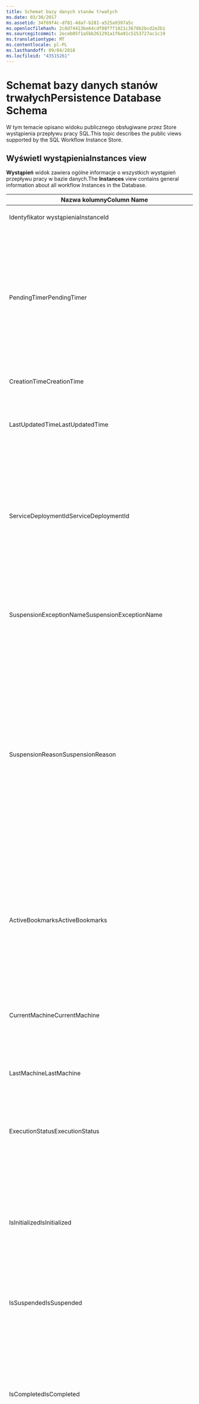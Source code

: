 ```yaml
---
title: Schemat bazy danych stanów trwałych
ms.date: 03/30/2017
ms.assetid: 34f69f4c-df81-4da7-b281-a525a9397a5c
ms.openlocfilehash: 2c8d74413be64cdf88f7f1821c3678b2bcd2e2b1
ms.sourcegitcommit: 2eceb05f1a5bb261291a1f6a91c5153727ac1c19
ms.translationtype: MT
ms.contentlocale: pl-PL
ms.lasthandoff: 09/04/2018
ms.locfileid: "43515261"
---
```

# <a name="persistence-database-schema"></a><span data-ttu-id="f088b-102">Schemat bazy danych stanów trwałych</span><span class="sxs-lookup"><span data-stu-id="f088b-102">Persistence Database Schema</span></span>
<span data-ttu-id="f088b-103">W tym temacie opisano widoku publicznego obsługiwane przez Store wystąpienia przepływu pracy SQL.</span><span class="sxs-lookup"><span data-stu-id="f088b-103">This topic describes the public views supported by the SQL Workflow Instance Store.</span></span>  
  
## <a name="instances-view"></a><span data-ttu-id="f088b-104">Wyświetl wystąpienia</span><span class="sxs-lookup"><span data-stu-id="f088b-104">Instances view</span></span>  
 <span data-ttu-id="f088b-105">**Wystąpień** widok zawiera ogólne informacje o wszystkich wystąpień przepływu pracy w bazie danych.</span><span class="sxs-lookup"><span data-stu-id="f088b-105">The **Instances** view contains general information about all workflow Instances in the Database.</span></span>  
  
|<span data-ttu-id="f088b-106">Nazwa kolumny</span><span class="sxs-lookup"><span data-stu-id="f088b-106">Column Name</span></span>|<span data-ttu-id="f088b-107">Typ kolumny</span><span class="sxs-lookup"><span data-stu-id="f088b-107">Column Type</span></span>|<span data-ttu-id="f088b-108">Opis</span><span class="sxs-lookup"><span data-stu-id="f088b-108">Description</span></span>|  
|-----------------|-----------------|-----------------|  
|<span data-ttu-id="f088b-109">Identyfikator wystąpienia</span><span class="sxs-lookup"><span data-stu-id="f088b-109">InstanceId</span></span>|<span data-ttu-id="f088b-110">UniqueIdentifier</span><span class="sxs-lookup"><span data-stu-id="f088b-110">UniqueIdentifier</span></span>|<span data-ttu-id="f088b-111">Identyfikator wystąpienia przepływu pracy.</span><span class="sxs-lookup"><span data-stu-id="f088b-111">The ID of a workflow instance.</span></span>|  
|<span data-ttu-id="f088b-112">PendingTimer</span><span class="sxs-lookup"><span data-stu-id="f088b-112">PendingTimer</span></span>|<span data-ttu-id="f088b-113">DataGodzina</span><span class="sxs-lookup"><span data-stu-id="f088b-113">DateTime</span></span>|<span data-ttu-id="f088b-114">Wskazuje, że przepływ pracy jest zablokowany na działanie opóźnienie zostanie wznowione po upływie okresu działania czasomierza.</span><span class="sxs-lookup"><span data-stu-id="f088b-114">Indicates that the workflow is blocked on a Delay activity and will be resumed after the timer expires.</span></span> <span data-ttu-id="f088b-115">Ta wartość może być wartość null, jeśli przepływ pracy nie jest zablokowany, trwa oczekiwanie na czasomierz wygaśnie.</span><span class="sxs-lookup"><span data-stu-id="f088b-115">This value can be null if the workflow is not blocked waiting on a timer to expire.</span></span>|  
|<span data-ttu-id="f088b-116">CreationTime</span><span class="sxs-lookup"><span data-stu-id="f088b-116">CreationTime</span></span>|<span data-ttu-id="f088b-117">DataGodzina</span><span class="sxs-lookup"><span data-stu-id="f088b-117">DateTime</span></span>|<span data-ttu-id="f088b-118">Wskazuje, kiedy został utworzony przepływ pracy.</span><span class="sxs-lookup"><span data-stu-id="f088b-118">Indicates when the workflow was created.</span></span>|  
|<span data-ttu-id="f088b-119">LastUpdatedTime</span><span class="sxs-lookup"><span data-stu-id="f088b-119">LastUpdatedTime</span></span>|<span data-ttu-id="f088b-120">DataGodzina</span><span class="sxs-lookup"><span data-stu-id="f088b-120">DateTime</span></span>|<span data-ttu-id="f088b-121">Wskazuje godzinę ostatniego, który przepływ pracy został zachowany w bazie danych.</span><span class="sxs-lookup"><span data-stu-id="f088b-121">Indicates the last time that the workflow was persisted to the database.</span></span>|  
|<span data-ttu-id="f088b-122">ServiceDeploymentId</span><span class="sxs-lookup"><span data-stu-id="f088b-122">ServiceDeploymentId</span></span>|<span data-ttu-id="f088b-123">BigInt</span><span class="sxs-lookup"><span data-stu-id="f088b-123">BigInt</span></span>|<span data-ttu-id="f088b-124">Działa jako klucza obcego w widoku [ServiceDeployments].</span><span class="sxs-lookup"><span data-stu-id="f088b-124">Acts as a foreign key to the [ServiceDeployments] view.</span></span> <span data-ttu-id="f088b-125">Jeśli bieżące wystąpienie przepływu pracy jest wystąpieniem usługi hostowanej w sieci web, ta kolumna zawiera wartości, w przeciwnym razie jest równa NULL.</span><span class="sxs-lookup"><span data-stu-id="f088b-125">If the current workflow instance is an instance of a web-hosted service, then this column has a value, otherwise it is set to NULL.</span></span>|  
|<span data-ttu-id="f088b-126">SuspensionExceptionName</span><span class="sxs-lookup"><span data-stu-id="f088b-126">SuspensionExceptionName</span></span>|<span data-ttu-id="f088b-127">Nvarchar(450)</span><span class="sxs-lookup"><span data-stu-id="f088b-127">Nvarchar(450)</span></span>|<span data-ttu-id="f088b-128">Wskazuje typ wyjątku (np. InvalidOperationException), który spowodował wstrzymania przepływu pracy.</span><span class="sxs-lookup"><span data-stu-id="f088b-128">Indicates the type of exception (e.g. InvalidOperationException) that caused the workflow to suspend.</span></span>|  
|<span data-ttu-id="f088b-129">SuspensionReason</span><span class="sxs-lookup"><span data-stu-id="f088b-129">SuspensionReason</span></span>|<span data-ttu-id="f088b-130">nvarchar(max)</span><span class="sxs-lookup"><span data-stu-id="f088b-130">Nvarchar(max)</span></span>|<span data-ttu-id="f088b-131">Wskazuje, dlaczego wystąpienia przepływu pracy zostało wstrzymane.</span><span class="sxs-lookup"><span data-stu-id="f088b-131">Indicates why the Workflow Instance was suspended.</span></span> <span data-ttu-id="f088b-132">Jeśli wyjątek spowodowany wystąpieniem wstrzymania, ta kolumna zawiera komunikat skojarzony z wyjątkiem.</span><span class="sxs-lookup"><span data-stu-id="f088b-132">If an exception caused the instance to suspend, then this column contains the message associated with the exception.</span></span><br /><br /> <span data-ttu-id="f088b-133">Jeśli wystąpienie ręcznie została wstrzymana, ta kolumna zawierała zawieszanie wystąpienie przyczynę określonych przez użytkownika.</span><span class="sxs-lookup"><span data-stu-id="f088b-133">If the instance was manually suspended, then this column contains the user-specified reason for suspending the instance.</span></span>|  
|<span data-ttu-id="f088b-134">ActiveBookmarks</span><span class="sxs-lookup"><span data-stu-id="f088b-134">ActiveBookmarks</span></span>|<span data-ttu-id="f088b-135">nvarchar(max)</span><span class="sxs-lookup"><span data-stu-id="f088b-135">Nvarchar(max)</span></span>|<span data-ttu-id="f088b-136">Jeśli wystąpienie przepływu pracy jest bezczynny, ta właściwość wskazuje zakładek, jakie wystąpienie została zablokowana na.</span><span class="sxs-lookup"><span data-stu-id="f088b-136">If the workflow Instance is Idle, this property indicates what bookmarks the instance is blocked on.</span></span> <span data-ttu-id="f088b-137">Jeśli wystąpienie nie jest w stanie bezczynności, ta kolumna ma wartość NULL.</span><span class="sxs-lookup"><span data-stu-id="f088b-137">If the Instance is not idle, then this column is NULL.</span></span>|  
|<span data-ttu-id="f088b-138">CurrentMachine</span><span class="sxs-lookup"><span data-stu-id="f088b-138">CurrentMachine</span></span>|<span data-ttu-id="f088b-139">nvarchar(128)</span><span class="sxs-lookup"><span data-stu-id="f088b-139">Nvarchar(128)</span></span>|<span data-ttu-id="f088b-140">Wskazuje, że nazwa komputera ma obecnie przepływu pracy, którego wystąpienie jest załadowany do pamięci.</span><span class="sxs-lookup"><span data-stu-id="f088b-140">Indicates the name of the computer currently has the workflow Instance loaded in memory.</span></span>|  
|<span data-ttu-id="f088b-141">LastMachine</span><span class="sxs-lookup"><span data-stu-id="f088b-141">LastMachine</span></span>|<span data-ttu-id="f088b-142">Nvarchar(450)</span><span class="sxs-lookup"><span data-stu-id="f088b-142">Nvarchar(450)</span></span>|<span data-ttu-id="f088b-143">Wskazuje ostatni komputer, który załadować wystąpienia przepływu pracy.</span><span class="sxs-lookup"><span data-stu-id="f088b-143">Indicates the last computer that loaded the workflow instance.</span></span>|  
|<span data-ttu-id="f088b-144">ExecutionStatus</span><span class="sxs-lookup"><span data-stu-id="f088b-144">ExecutionStatus</span></span>|<span data-ttu-id="f088b-145">Nvarchar(450)</span><span class="sxs-lookup"><span data-stu-id="f088b-145">Nvarchar(450)</span></span>|<span data-ttu-id="f088b-146">Wskazuje bieżący stan wykonania przepływu pracy.</span><span class="sxs-lookup"><span data-stu-id="f088b-146">Indicates the current execution state of the Workflow.</span></span> <span data-ttu-id="f088b-147">Możliwe stany to **Executing**, **bezczynne**, **zamknięte**.</span><span class="sxs-lookup"><span data-stu-id="f088b-147">Possible states include **Executing**, **Idle**, **Closed**.</span></span>|  
|<span data-ttu-id="f088b-148">IsInitialized</span><span class="sxs-lookup"><span data-stu-id="f088b-148">IsInitialized</span></span>|<span data-ttu-id="f088b-149">Bitowe</span><span class="sxs-lookup"><span data-stu-id="f088b-149">Bit</span></span>|<span data-ttu-id="f088b-150">Wskazuje, czy wystąpienie przepływu pracy został zainicjowany.</span><span class="sxs-lookup"><span data-stu-id="f088b-150">Indicates whether the workflow instance has been initialized.</span></span> <span data-ttu-id="f088b-151">Wystąpienie zainicjowane przepływu pracy jest wystąpienie przepływu pracy, które zostały utrwalone w co najmniej raz.</span><span class="sxs-lookup"><span data-stu-id="f088b-151">An initialized workflow instance is a workflow instance that has been persisted at least once.</span></span>|  
|<span data-ttu-id="f088b-152">IsSuspended</span><span class="sxs-lookup"><span data-stu-id="f088b-152">IsSuspended</span></span>|<span data-ttu-id="f088b-153">Bitowe</span><span class="sxs-lookup"><span data-stu-id="f088b-153">Bit</span></span>|<span data-ttu-id="f088b-154">Wskazuje, czy wystąpienie przepływu pracy zostało zawieszone.</span><span class="sxs-lookup"><span data-stu-id="f088b-154">Indicates whether the workflow instance has been suspended.</span></span>|  
|<span data-ttu-id="f088b-155">IsCompleted</span><span class="sxs-lookup"><span data-stu-id="f088b-155">IsCompleted</span></span>|<span data-ttu-id="f088b-156">Bitowe</span><span class="sxs-lookup"><span data-stu-id="f088b-156">Bit</span></span>|<span data-ttu-id="f088b-157">Wskazuje, czy wystąpienie przepływu pracy zostało zakończone, wykonywanie.</span><span class="sxs-lookup"><span data-stu-id="f088b-157">Indicates whether the Workflow Instance has finished executing.</span></span> <span data-ttu-id="f088b-158">**Uwaga:** Iif **InstanceCompletionAction** właściwość jest ustawiona na **DeleteAll**, wystąpienia są usuwane z widoku po jego ukończeniu.</span><span class="sxs-lookup"><span data-stu-id="f088b-158">**Note:**  Iif the **InstanceCompletionAction** property is set to **DeleteAll**, the instances are removed from the view upon completion.</span></span>|  
|<span data-ttu-id="f088b-159">EncodingOption</span><span class="sxs-lookup"><span data-stu-id="f088b-159">EncodingOption</span></span>|<span data-ttu-id="f088b-160">TinyInt</span><span class="sxs-lookup"><span data-stu-id="f088b-160">TinyInt</span></span>|<span data-ttu-id="f088b-161">W tym artykule opisano, kodowanie, służący do serializowania właściwości danych.</span><span class="sxs-lookup"><span data-stu-id="f088b-161">Describes the encoding used to serialize the data properties.</span></span><br /><br /> <span data-ttu-id="f088b-162">-0 — bez kodowania</span><span class="sxs-lookup"><span data-stu-id="f088b-162">-   0 – No encoding</span></span><br /><span data-ttu-id="f088b-163">-1 – GzipStream</span><span class="sxs-lookup"><span data-stu-id="f088b-163">-   1 – GzipStream</span></span>|  
|<span data-ttu-id="f088b-164">ReadWritePrimitiveDataProperties</span><span class="sxs-lookup"><span data-stu-id="f088b-164">ReadWritePrimitiveDataProperties</span></span>|<span data-ttu-id="f088b-165">Varbinary(max)</span><span class="sxs-lookup"><span data-stu-id="f088b-165">Varbinary(max)</span></span>|<span data-ttu-id="f088b-166">Zawiera właściwości danych Zserializowany wystąpienie, które będą dostarczane do środowiska uruchomieniowego przepływu pracy po załadowaniu wystąpienia.</span><span class="sxs-lookup"><span data-stu-id="f088b-166">Contains serialized instance data properties that will be provided back to the workflow Runtime when the instance is loaded.</span></span><br /><br /> <span data-ttu-id="f088b-167">Każda właściwość typu pierwotnego jest natywnego typu CLR, co oznacza, że żadne specjalne zestawy nie są potrzebne do deserializacji obiektu blob.</span><span class="sxs-lookup"><span data-stu-id="f088b-167">Each primitive property is a native CLR type, which means that no special assemblies are needed to deserialize the blob.</span></span>|  
|<span data-ttu-id="f088b-168">WriteOnlyPrimitiveDataProperties</span><span class="sxs-lookup"><span data-stu-id="f088b-168">WriteOnlyPrimitiveDataProperties</span></span>|<span data-ttu-id="f088b-169">Varbinary(max)</span><span class="sxs-lookup"><span data-stu-id="f088b-169">Varbinary(max)</span></span>|<span data-ttu-id="f088b-170">Zawiera właściwości danych Zserializowany wystąpienie, które nie są dostarczane do środowiska wykonawczego przepływów pracy po załadowaniu wystąpienia.</span><span class="sxs-lookup"><span data-stu-id="f088b-170">Contains serialized instance data properties that are not provided back to the workflow runtime when the instance is loaded.</span></span><br /><br /> <span data-ttu-id="f088b-171">Każda właściwość typu pierwotnego jest natywnego typu CLR, co oznacza, że żadne specjalne zestawy nie są potrzebne do deserializacji obiektu blob.</span><span class="sxs-lookup"><span data-stu-id="f088b-171">Each primitive property is a native CLR type, which means that no special assemblies are needed to deserialize the blob.</span></span>|  
|<span data-ttu-id="f088b-172">ReadWriteComplexDataProperties</span><span class="sxs-lookup"><span data-stu-id="f088b-172">ReadWriteComplexDataProperties</span></span>|<span data-ttu-id="f088b-173">Varbinary(max)</span><span class="sxs-lookup"><span data-stu-id="f088b-173">Varbinary(max)</span></span>|<span data-ttu-id="f088b-174">Zawiera właściwości danych Zserializowany wystąpienie, które będą dostarczane do środowiska wykonawczego przepływów pracy po załadowaniu wystąpienia.</span><span class="sxs-lookup"><span data-stu-id="f088b-174">Contains serialized instance data properties that will be provided back to the workflow runtime when the instance is loaded.</span></span><br /><br /> <span data-ttu-id="f088b-175">Deserializator wymaga znajomości wszystkich typów obiektów przechowywanych w tym obiekcie blob.</span><span class="sxs-lookup"><span data-stu-id="f088b-175">A deserializer would require knowledge of all object types stored in this blob.</span></span>|  
|<span data-ttu-id="f088b-176">WriteOnlyComplexDataProperties</span><span class="sxs-lookup"><span data-stu-id="f088b-176">WriteOnlyComplexDataProperties</span></span>|<span data-ttu-id="f088b-177">Varbinary(max)</span><span class="sxs-lookup"><span data-stu-id="f088b-177">Varbinary(max)</span></span>|<span data-ttu-id="f088b-178">Zawiera właściwości danych Zserializowany wystąpienie, które nie są dostarczane do środowiska wykonawczego przepływów pracy po załadowaniu wystąpienia.</span><span class="sxs-lookup"><span data-stu-id="f088b-178">Contains serialized instance data properties that are not provided back to the workflow runtime when the instance is loaded.</span></span><br /><br /> <span data-ttu-id="f088b-179">Deserializator wymaga znajomości wszystkich typów obiektów przechowywanych w tym obiekcie blob.</span><span class="sxs-lookup"><span data-stu-id="f088b-179">A deserializer would require knowledge of all object types stored in this blob.</span></span>|  
|<span data-ttu-id="f088b-180">IdentityName</span><span class="sxs-lookup"><span data-stu-id="f088b-180">IdentityName</span></span>|<span data-ttu-id="f088b-181">nvarchar(max)</span><span class="sxs-lookup"><span data-stu-id="f088b-181">Nvarchar(max)</span></span>|<span data-ttu-id="f088b-182">Nazwa definicji przepływu pracy.</span><span class="sxs-lookup"><span data-stu-id="f088b-182">The name of the workflow definition.</span></span>|  
|<span data-ttu-id="f088b-183">IdentityPackage</span><span class="sxs-lookup"><span data-stu-id="f088b-183">IdentityPackage</span></span>|<span data-ttu-id="f088b-184">nvarchar(max)</span><span class="sxs-lookup"><span data-stu-id="f088b-184">Nvarchar(max)</span></span>|<span data-ttu-id="f088b-185">Informacje o pakiecie, biorąc pod uwagę podczas tworzenia przepływu pracy (np. Nazwa zestawu).</span><span class="sxs-lookup"><span data-stu-id="f088b-185">The package information given when the workflow was created (such as the assembly name).</span></span>|  
|<span data-ttu-id="f088b-186">Kompilacja</span><span class="sxs-lookup"><span data-stu-id="f088b-186">Build</span></span>|<span data-ttu-id="f088b-187">BigInt</span><span class="sxs-lookup"><span data-stu-id="f088b-187">BigInt</span></span>|<span data-ttu-id="f088b-188">Numer kompilacji wersji przepływu pracy.</span><span class="sxs-lookup"><span data-stu-id="f088b-188">The build number of the workflow version.</span></span>|  
|<span data-ttu-id="f088b-189">Główne</span><span class="sxs-lookup"><span data-stu-id="f088b-189">Major</span></span>|<span data-ttu-id="f088b-190">BigInt</span><span class="sxs-lookup"><span data-stu-id="f088b-190">BigInt</span></span>|<span data-ttu-id="f088b-191">Główny numer wersji przepływu pracy.</span><span class="sxs-lookup"><span data-stu-id="f088b-191">The major number of the workflow version.</span></span>|  
|<span data-ttu-id="f088b-192">Pomocnicza</span><span class="sxs-lookup"><span data-stu-id="f088b-192">Minor</span></span>|<span data-ttu-id="f088b-193">BigInt</span><span class="sxs-lookup"><span data-stu-id="f088b-193">BigInt</span></span>|<span data-ttu-id="f088b-194">Pomocnicza liczba wersji przepływu pracy.</span><span class="sxs-lookup"><span data-stu-id="f088b-194">The minor number of the workflow version.</span></span>|  
|<span data-ttu-id="f088b-195">Poprawki</span><span class="sxs-lookup"><span data-stu-id="f088b-195">Revision</span></span>|<span data-ttu-id="f088b-196">BigInt</span><span class="sxs-lookup"><span data-stu-id="f088b-196">BigInt</span></span>|<span data-ttu-id="f088b-197">Numer poprawki wersji przepływu pracy.</span><span class="sxs-lookup"><span data-stu-id="f088b-197">The revision number of the workflow version.</span></span>|  
  
> [!CAUTION]
>  <span data-ttu-id="f088b-198">**Wystąpień** widok zawiera także wyzwalacza usuwania.</span><span class="sxs-lookup"><span data-stu-id="f088b-198">The **Instances** view also contains a Delete trigger.</span></span> <span data-ttu-id="f088b-199">Użytkownicy z odpowiednimi uprawnieniami mogą wykonywać instrukcji delete wykonywanych względem tego widoku, który wymusza spowoduje usunięcie wystąpienia przepływu pracy z bazy danych.</span><span class="sxs-lookup"><span data-stu-id="f088b-199">Users with the appropriate permissions can execute delete statements against this view that will forcefully remove workflow Instances from the Database.</span></span> <span data-ttu-id="f088b-200">Zaleca się usunięcie bezpośrednio z widoku tylko w ostateczności, ponieważ usunięcie wystąpienia z poniżej środowiska uruchomieniowego przepływu pracy może spowodować niezamierzone skutki.</span><span class="sxs-lookup"><span data-stu-id="f088b-200">We recommend deleting directly from the view only as a last resort because deleting an instance from underneath the workflow runtime could result in unintended consequences.</span></span> <span data-ttu-id="f088b-201">Zamiast tego należy użyć punkt końcowy zarządzania dla wystąpienia przepływu pracy, aby zakończyć wystąpienia środowiska uruchomieniowego przepływu pracy.</span><span class="sxs-lookup"><span data-stu-id="f088b-201">Instead, use the Workflow Instance Management Endpoint to have the workflow runtime terminate the instance.</span></span> <span data-ttu-id="f088b-202">Jeśli chcesz usunąć wielu wystąpień z widoku, upewnij się, że nie ma żadnych aktywnych środowisk uruchomieniowych może działać w tych wystąpieniach.</span><span class="sxs-lookup"><span data-stu-id="f088b-202">If you want to delete a large number of Instances from the view, make sure there are no active runtimes that could be operating on these instances.</span></span>  
  
## <a name="servicedeployments-view"></a><span data-ttu-id="f088b-203">Widok ServiceDeployments</span><span class="sxs-lookup"><span data-stu-id="f088b-203">ServiceDeployments view</span></span>  
 <span data-ttu-id="f088b-204">**ServiceDeployments** widok zawiera informacje na temat wdrażania dla wszystkich aplikacji sieci Web (IIS / WAS) hostowanych usług przepływu pracy.</span><span class="sxs-lookup"><span data-stu-id="f088b-204">The **ServiceDeployments** view contains deployment information for all Web (IIS/WAS) hosted workflow services.</span></span> <span data-ttu-id="f088b-205">Każde wystąpienie przepływu pracy, która jest hostowana w sieci Web będzie zawierać **ServiceDeploymentId** odwołujący się do wiersza, w tym widoku.</span><span class="sxs-lookup"><span data-stu-id="f088b-205">Each workflow instance that is Web-hosted will contain a **ServiceDeploymentId** that refers to a row in this view.</span></span>  
  
|<span data-ttu-id="f088b-206">Nazwa kolumny</span><span class="sxs-lookup"><span data-stu-id="f088b-206">Column Name</span></span>|<span data-ttu-id="f088b-207">Typ kolumny</span><span class="sxs-lookup"><span data-stu-id="f088b-207">Column Type</span></span>|<span data-ttu-id="f088b-208">Opis</span><span class="sxs-lookup"><span data-stu-id="f088b-208">Description</span></span>|  
|-----------------|-----------------|-----------------|  
|<span data-ttu-id="f088b-209">ServiceDeploymentId</span><span class="sxs-lookup"><span data-stu-id="f088b-209">ServiceDeploymentId</span></span>|<span data-ttu-id="f088b-210">BigInt</span><span class="sxs-lookup"><span data-stu-id="f088b-210">BigInt</span></span>|<span data-ttu-id="f088b-211">Klucz podstawowy dla tego widoku.</span><span class="sxs-lookup"><span data-stu-id="f088b-211">The primary key for this view.</span></span>|  
|<span data-ttu-id="f088b-212">SiteName</span><span class="sxs-lookup"><span data-stu-id="f088b-212">SiteName</span></span>|<span data-ttu-id="f088b-213">nvarchar(max)</span><span class="sxs-lookup"><span data-stu-id="f088b-213">Nvarchar(max)</span></span>|<span data-ttu-id="f088b-214">Reprezentuje nazwę lokacji, który zawiera usługi przepływu pracy (np. **domyślna witryna sieci Web**).</span><span class="sxs-lookup"><span data-stu-id="f088b-214">Represents the name of the site that contains the workflow service (e.g. **Default Web Site**).</span></span>|  
|<span data-ttu-id="f088b-215">RelativeServicePath</span><span class="sxs-lookup"><span data-stu-id="f088b-215">RelativeServicePath</span></span>|<span data-ttu-id="f088b-216">nvarchar(max)</span><span class="sxs-lookup"><span data-stu-id="f088b-216">Nvarchar(max)</span></span>|<span data-ttu-id="f088b-217">Reprezentuje ścieżkę wirtualną względem lokacji, który wskazuje Usługa przepływu pracy.</span><span class="sxs-lookup"><span data-stu-id="f088b-217">Represents the virtual path relative to the site that points to the workflow service.</span></span> <span data-ttu-id="f088b-218">(np.  **/app1/PurchaseOrderService.svc**).</span><span class="sxs-lookup"><span data-stu-id="f088b-218">(e.g.  **/app1/PurchaseOrderService.svc**).</span></span>|  
|<span data-ttu-id="f088b-219">RelativeApplicationPath</span><span class="sxs-lookup"><span data-stu-id="f088b-219">RelativeApplicationPath</span></span>|<span data-ttu-id="f088b-220">nvarchar(max)</span><span class="sxs-lookup"><span data-stu-id="f088b-220">Nvarchar(max)</span></span>|<span data-ttu-id="f088b-221">Reprezentuje ścieżkę wirtualną względem lokacji, który wskazuje na aplikację, która zawiera usługę przepływu pracy.</span><span class="sxs-lookup"><span data-stu-id="f088b-221">Represents the virtual path relative to the site that points to an application that contains the workflow service.</span></span> <span data-ttu-id="f088b-222">(np. **/app1**).</span><span class="sxs-lookup"><span data-stu-id="f088b-222">(e.g. **/app1**).</span></span>|  
|<span data-ttu-id="f088b-223">ServiceName</span><span class="sxs-lookup"><span data-stu-id="f088b-223">ServiceName</span></span>|<span data-ttu-id="f088b-224">nvarchar(max)</span><span class="sxs-lookup"><span data-stu-id="f088b-224">Nvarchar(max)</span></span>|<span data-ttu-id="f088b-225">Przedstawia nazwę przepływu pracy usługi.</span><span class="sxs-lookup"><span data-stu-id="f088b-225">Represents the name of the workflow Service.</span></span> <span data-ttu-id="f088b-226">(np. **PurchaseOrderService**).</span><span class="sxs-lookup"><span data-stu-id="f088b-226">(e.g. **PurchaseOrderService**).</span></span>|  
|<span data-ttu-id="f088b-227">ServiceNamespace</span><span class="sxs-lookup"><span data-stu-id="f088b-227">ServiceNamespace</span></span>|<span data-ttu-id="f088b-228">nvarchar(max)</span><span class="sxs-lookup"><span data-stu-id="f088b-228">Nvarchar(max)</span></span>|<span data-ttu-id="f088b-229">Reprezentuje obszar nazw usługi przepływu pracy.</span><span class="sxs-lookup"><span data-stu-id="f088b-229">Represents the namespace of the workflow Service.</span></span> <span data-ttu-id="f088b-230">(np. **Moja firma**).</span><span class="sxs-lookup"><span data-stu-id="f088b-230">(e.g. **MyCompany**).</span></span>|  
  
 <span data-ttu-id="f088b-231">Widok ServiceDeployments zawiera również wyzwalacza usuwania.</span><span class="sxs-lookup"><span data-stu-id="f088b-231">The ServiceDeployments View also contains a Delete trigger.</span></span> <span data-ttu-id="f088b-232">Użytkownicy z odpowiednimi uprawnieniami mogą wykonywać instrukcji delete wykonywanych względem tego widoku, aby usunąć wpisy ServiceDeployment z bazy danych.</span><span class="sxs-lookup"><span data-stu-id="f088b-232">Users with the appropriate permissions can execute delete statements against this view to remove ServiceDeployment entries from the Database.</span></span> <span data-ttu-id="f088b-233">Należy pamiętać o następujących kwestiach:</span><span class="sxs-lookup"><span data-stu-id="f088b-233">Note that:</span></span>  
  
1.  <span data-ttu-id="f088b-234">Usuwanie wpisów z tego widoku jest kosztowne, ponieważ cała baza danych musi być zablokowane przed wykonaniem tej operacji.</span><span class="sxs-lookup"><span data-stu-id="f088b-234">Deleting entries from this view is costly since the entire Database must be locked prior to performing this operation.</span></span> <span data-ttu-id="f088b-235">Jest to konieczne uniknąć sytuacji, gdy wystąpienie przepływu pracy można odnoszą się do nieistniejącego wpisu ServiceDeployment.</span><span class="sxs-lookup"><span data-stu-id="f088b-235">This is necessary to avoid the scenario where a workflow Instance could refer to a non-existent ServiceDeployment entry.</span></span> <span data-ttu-id="f088b-236">Usuń z tego widoku tylko w dół razy / okna obsługi.</span><span class="sxs-lookup"><span data-stu-id="f088b-236">Delete from this view only during down times / maintenance windows.</span></span>  
  
2.  <span data-ttu-id="f088b-237">Dowolne próba usunięcia wiersza ServiceDeployment, który odwołuje się do wpisów w **wystąpień** widoku, wynikiem będzie pusta.</span><span class="sxs-lookup"><span data-stu-id="f088b-237">Any attempt to delete a ServiceDeployment row which is referenced to by entries in the **Instances** view will result in a no-op.</span></span> <span data-ttu-id="f088b-238">Usunąć można tylko ServiceDeployment wiersze z odwołaniami, zerowego.</span><span class="sxs-lookup"><span data-stu-id="f088b-238">You can only delete ServiceDeployment rows with zero references.</span></span>  
  
## <a name="instancepromotedproperties-view"></a><span data-ttu-id="f088b-239">Widok InstancePromotedProperties</span><span class="sxs-lookup"><span data-stu-id="f088b-239">InstancePromotedProperties view</span></span>  
 <span data-ttu-id="f088b-240">**InstancePromotedProperties** widok zawiera informacje dla wszystkich właściwości o podwyższonym poziomie, które są określone przez użytkownika.</span><span class="sxs-lookup"><span data-stu-id="f088b-240">The **InstancePromotedProperties** view contains information for all the promoted properties that are specified by the user.</span></span> <span data-ttu-id="f088b-241">Właściwości z podwyższonym poziomem działa jako właściwość pierwszej klasy, które użytkownik może używać w zapytaniach można pobrać wystąpień.</span><span class="sxs-lookup"><span data-stu-id="f088b-241">A promoted property functions as a first-class property, which a user can use in queries to retrieve instances.</span></span>  <span data-ttu-id="f088b-242">Na przykład użytkownik może dodać PurchaseOrder podwyższania poziomu, która zawsze przechowuje koszt kolejności, w **wartość1** kolumny.</span><span class="sxs-lookup"><span data-stu-id="f088b-242">For example, a user could add a PurchaseOrder promotion which always stores the cost of an order in the **Value1** column.</span></span> <span data-ttu-id="f088b-243">Umożliwi użytkownikowi zapytania dla wszystkich zamówień zakupu, w których koszt przekracza określoną wartość.</span><span class="sxs-lookup"><span data-stu-id="f088b-243">This would enable a user to query for all purchase orders whose cost exceeds a certain value.</span></span>  
  
|<span data-ttu-id="f088b-244">Typ kolumny</span><span class="sxs-lookup"><span data-stu-id="f088b-244">Column Type</span></span>|<span data-ttu-id="f088b-245">Typ kolumny</span><span class="sxs-lookup"><span data-stu-id="f088b-245">Column Type</span></span>|<span data-ttu-id="f088b-246">Opis</span><span class="sxs-lookup"><span data-stu-id="f088b-246">Description</span></span>|  
|-|-|-|  
|<span data-ttu-id="f088b-247">Identyfikator wystąpienia</span><span class="sxs-lookup"><span data-stu-id="f088b-247">InstanceId</span></span>|<span data-ttu-id="f088b-248">UniqueIdentifier</span><span class="sxs-lookup"><span data-stu-id="f088b-248">UniqueIdentifier</span></span>|<span data-ttu-id="f088b-249">Identyfikator wystąpienia przepływu pracy</span><span class="sxs-lookup"><span data-stu-id="f088b-249">The ID of the Workflow Instance</span></span>|  
|<span data-ttu-id="f088b-250">EncodingOption</span><span class="sxs-lookup"><span data-stu-id="f088b-250">EncodingOption</span></span>|<span data-ttu-id="f088b-251">TinyInt</span><span class="sxs-lookup"><span data-stu-id="f088b-251">TinyInt</span></span>|<span data-ttu-id="f088b-252">W tym artykule opisano, kodowanie, używany do serializacji o podwyższonym poziomie właściwości binarnych.</span><span class="sxs-lookup"><span data-stu-id="f088b-252">Describes the encoding used to serialize the promoted binary properties.</span></span><br /><br /> <span data-ttu-id="f088b-253">-0 — bez kodowania</span><span class="sxs-lookup"><span data-stu-id="f088b-253">-   0 – No encoding</span></span><br /><span data-ttu-id="f088b-254">-1 – GZipStream</span><span class="sxs-lookup"><span data-stu-id="f088b-254">-   1 – GZipStream</span></span>|  
|<span data-ttu-id="f088b-255">PromotionName</span><span class="sxs-lookup"><span data-stu-id="f088b-255">PromotionName</span></span>|<span data-ttu-id="f088b-256">Nvarchar(400)</span><span class="sxs-lookup"><span data-stu-id="f088b-256">Nvarchar(400)</span></span>|<span data-ttu-id="f088b-257">Nazwa podwyższania poziomu skojarzony z tym wystąpieniem.</span><span class="sxs-lookup"><span data-stu-id="f088b-257">The name of the Promotion associated with this instance.</span></span> <span data-ttu-id="f088b-258">PromotionName jest potrzebny, aby dodać kontekst do ogólnego kolumn, w tym wierszu.</span><span class="sxs-lookup"><span data-stu-id="f088b-258">The PromotionName is needed to add context to the generic columns in this row.</span></span><br /><br /> <span data-ttu-id="f088b-259">Na przykład PromotionName PurchaseOrder może wskazywać, że wartość1 zawiera koszt kolejność wartość2 zawiera nazwę klienta, który złożył zamówienie, wartość 3 zawiera adres odbiorcy i tak dalej.</span><span class="sxs-lookup"><span data-stu-id="f088b-259">For example, a PromotionName of PurchaseOrder could indicate that Value1 contains the cost of the order, Value2 contains the name of the customer who placed the order, Value 3 contains the address of the customer, and so on.</span></span>|  
|<span data-ttu-id="f088b-260">Wartość [1-32]</span><span class="sxs-lookup"><span data-stu-id="f088b-260">Value[1-32]</span></span>|<span data-ttu-id="f088b-261">Element SqlVariant</span><span class="sxs-lookup"><span data-stu-id="f088b-261">SqlVariant</span></span>|<span data-ttu-id="f088b-262">Wartość [1-32] zawiera wartości, które mogą być przechowywane w kolumnie element SqlVariant.</span><span class="sxs-lookup"><span data-stu-id="f088b-262">Value[1-32] contains values that can be stored in a SqlVariant column.</span></span> <span data-ttu-id="f088b-263">Pojedynczy podwyższania poziomu nie może zawierać więcej niż 32 SqlVariants.</span><span class="sxs-lookup"><span data-stu-id="f088b-263">A single promotion cannot contain more than 32 SqlVariants.</span></span>|  
|<span data-ttu-id="f088b-264">Wartość [33-64]</span><span class="sxs-lookup"><span data-stu-id="f088b-264">Value[33-64]</span></span>|<span data-ttu-id="f088b-265">Varbinary(max)</span><span class="sxs-lookup"><span data-stu-id="f088b-265">Varbinary(max)</span></span>|<span data-ttu-id="f088b-266">Wartość [33-64] zawiera serializacji wartości. Na przykład Value33 może zawierać JPEG elementu w trakcie kupowania.</span><span class="sxs-lookup"><span data-stu-id="f088b-266">Value[33-64] contains serialized values.For instance, Value33 could contain a JPEG of an item being purchased.</span></span> <span data-ttu-id="f088b-267">Pojedynczy podwyższania poziomu nie może zawierać więcej niż 32 właściwości binarnych</span><span class="sxs-lookup"><span data-stu-id="f088b-267">A single promotion cannot contain more than 32 binary properties</span></span>|  
  
 <span data-ttu-id="f088b-268">Widok InstancePromotedProperties jest schematu powiązane, co oznacza, że użytkownicy mogą dodawać indeksów na co najmniej jedną kolumnę, w celu optymalizacji zapytań dla tego widoku.</span><span class="sxs-lookup"><span data-stu-id="f088b-268">The InstancePromotedProperties view is schema bound, which means that users can add indices on one or more columns in order to optimize queries against this view.</span></span>  
  
> [!NOTE]
>  <span data-ttu-id="f088b-269">Widok indeksowany wymaga więcej pamięci masowej i dodaje dodatkowe obciążenie.</span><span class="sxs-lookup"><span data-stu-id="f088b-269">An indexed view requires more storage and adds additional processing overhead.</span></span> <span data-ttu-id="f088b-270">Zapoznaj się [poprawę wydajności przy użyciu programu SQL Server 2008 indeksowanych widoków](https://go.microsoft.com/fwlink/?LinkId=179529) Aby uzyskać więcej informacji.</span><span class="sxs-lookup"><span data-stu-id="f088b-270">Please refer to [Improving Performance with SQL Server 2008 Indexed Views](https://go.microsoft.com/fwlink/?LinkId=179529) for more information.</span></span>
